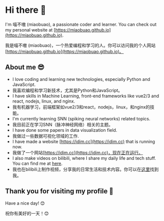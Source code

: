 # Hi there 👋

I'm 喵不嗷 (miaobuao), a passionate coder and learner. You can check out my personal website at [https://miaobuao.github.io](https://miaobuao.github.io).

我是喵不嗷 (miaobuao)，一个热爱编程和学习的人。你可以访问我的个人网站[https://miaobuao.github.io](https://miaobuao.github.io)。

## About me 😎

- I love coding and learning new technologies, especially Python and JavaScript.
- 我喜欢编程和学习新技术，尤其是Python和JavaScript。
- I have skills in Machine Learning, front-end frameworks like vue2/3 and react, nodejs, linux, and nginx.
- 我有机器学习，前端框架如vue2/3和react，nodejs，linux，和nginx的技能。
- I'm currently learning SNN (spiking neural networks) related topics.
- 我目前正在学习SNN（脉冲神经网络）相关的主题。
- I have done some papers in data visualization field.
- 我做过一些数据可视化领域的工作.
- I have made a website [https://idim.cc](https://idim.cc) that is running now.
- 我做了一个网站[https://idim.cc](https://idim.cc)，现在正在运行。
- I also make videos on bilibili, where I share my daily life and tech stuff. You can find me at [here](https://space.bilibili.com/28587690).
- 我也在bilibili上制作视频，分享我的日常生活和技术内容。你可以在[这里](https://space.bilibili.com/28587690)找到我。

## Thank you for visiting my profile 🙏

Have a nice day! 😊

祝你有美好的一天！😊
